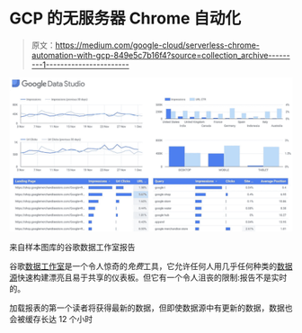 # GCP 的无服务器 Chrome 自动化

> 原文：<https://medium.com/google-cloud/serverless-chrome-automation-with-gcp-849e5c7b16f4?source=collection_archive---------1----------------------->

![](img/64257b3f60b0035748fb57e20571d4d3.png)

来自样本图库的谷歌数据工作室报告

谷歌[数据工作室](https://datastudio.google.com/)是一个令人惊奇的*免费*工具，它允许任何人用几乎任何种类的[数据源](https://datastudio.google.com/data)快速构建漂亮且易于共享的仪表板。但它有一个令人沮丧的限制:报告不是实时的。

加载报表的第一个读者将获得最新的数据，但即使数据源中有更新的数据，数据也会被缓存长达 12 个小时